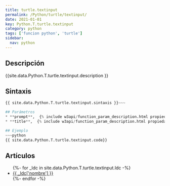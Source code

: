 ```yaml
---
title: turtle.textinput
permalink: /Python/turtle/textinput/
date: 2021-01-01
key: Python.T.turtle.textinput
category: python
tags: ['funcion python', 'turtle']
sidebar: 
  nav: python
---
```


## Descripción
{{site.data.Python.T.turtle.textinput.description }}

## Sintaxis
~~~python
{{ site.data.Python.T.turtle.textinput.sintaxis }}~~~

## Parámetros
* **prompt**,  {% include w3api/function_param_description.html propiedad=site.data.Python.T.turtle.textinput valor="prompt" %}
* **title**,  {% include w3api/function_param_description.html propiedad=site.data.Python.T.turtle.textinput valor="title" %}

## Ejemplo
~~~python
{{ site.data.Python.T.turtle.textinput.code}}
~~~

## Artículos
<ul>
{%- for _ldc in site.data.Python.T.turtle.textinput.ldc -%}
   <li>
       <a href="{{_ldc['url'] }}">{{ _ldc['nombre'] }}</a>
   </li>
{%- endfor -%}
</ul>
